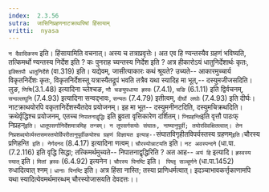 ```yaml
---
index:  2.3.56
sutra:  जासिनिप्रहणनाटक्राथपिषां हिंसायाम्
vritti:  nyasa
---
```


`न दैवादिकस्य` इति। हिंसायामिति वचनात्। अस्य च तत्राप्रवृत्तेः। अत एव हि ण्यन्तस्यैव ग्रहणं भविष्यति, तत्किमर्थो ण्यन्तस्य निर्देश इति ? कः पुनराह च्यन्तस्य निर्देश इति ? अत्र हीकारोऽयं धातुनिर्देशार्थः कृतः, `इक्श्तिपौ धातुनिर्देशे` (वा.319) इति। यद्येवम्, जासीत्याकारः कथं श्रूयते? उच्यते-- आकारमुच्चार्य विकृतनिर्देशः कृतः, विकृतनिर्देशस्तू यत्रास्यैतद्रूपं भवति तत्रैव यथा स्यादिह मा भूत्,-- दस्युमजीजसदिति। लुङ, `णिश्रि`(3.1.48) इत्यादिना च्लेश्चङ, `णौ चङयुपधाया ह्रस्वः` (7.4.1), `चङि` (6.1.11) इति द्विर्वचनम्, `सन्वल्लघुनि` (7.4.93) इत्यादिना सन्वद्भावः, `सन्यतः` (7.4.79) इतीत्वम्, `दीर्घो लघोः` (7.4.93) इति दीर्घः। नाटक्राथयोरपि वकृतानिर्देशस्यैतदेव प्रयोजनम्। इह मा भूत-- दस्युमनीनटदिति, दस्युमचिक्रथदिति। क्रथेर्वृद्धिश्च प्रयोजनम्, एतच्च `निपातनाद्वृद्धिः` इति ब्रुवता वृत्तिकारेण दर्शितम्। `प्निप्रहन्ति`इति वृत्तौ पाठःफ् निप्रहन्` इति। धातूपसर्गानिर्देशमात्रमिह तन्त्रम्। न तूपसर्गसयोः संघातः, नाष्यानुपूर्वी; तयोरविवक्षितत्वात्। तेन निप्रशब्दयोर्व्यस्तसमस्तयोर्विपरीतानुपूर्वीकयोश्च ग्रहणं विज्ञायत इत्याह-- `संघातविगृहीतविपर्यस्तस्य ग्रहणम्` इति। `चौरस्य प्रणिहन्ति` इति। नेर्गदनद` (8.4.17) इत्यादिना णत्वम्। `चौरस्योन्नाटयति` इति। `नट अवस्पन्दने` (धा.पा.(7.2.116) इति वृद्धि सिद्धा; तत्किमर्थमुच्यते-- निपातनाद्वृद्धिरिति ? अत आह-- `अयं हि` इत्यादि। `ह्रस्वस्य स्यात्` इति। `मितां ह्रस्वः` (6.4.92) इत्यनेन। `चौरस्य पिनष्टि` इति। ` पिष्लृ सञ्चूर्णने` (धा.पा.1452) रुधादित्वात् श्नम्। `धानाः पिनष्टि` इति। अत्र हिंसा नास्ति; तस्या प्राणिधर्मत्वात्। इदञ्चाभावकर्त्तृकाणामपि यथा स्यादित्येवमर्थमारब्धम् चौरस्योजासयति देवदत्तः।।

